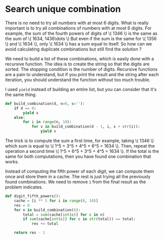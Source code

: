 # Search unique combination

There is no need to try all numbers with at most 6 digits. What is really
important is to try all combinations of numbers with at most 6 digits. For
example, the sum of the fourth powers of digits of \\( 1346 \\) is the same as
the sum of \\( 1634, 1436\dots \\) But even if the sum is the same for \\(
1356 \\) and \\( 1634 \\), only \\( 1634 \\) has a sum equal to itself. So how
can we avoid calculating duplicate combinations but still find the solution ?

We need to build a list of these combinations, which is easily done with a
recursive function. The idea is to create the string so that the digits are
sorted. The stopping condition is the number of digits. Recursive functions are
a pain to understand, but if you print the result and the string after each
iteration, you should understand the function without too much trouble.

I used `yield` instead of building an entire list, but you can consider that
it's the same thing.

```python
def build_combination(d, n=0, s=''):
    if d == 0:
        yield s
    else:
        for i in range(n, 10):
            for v in build_combination(d - 1, i, s + str(i)):
                yield v

```

The trick is to compute the sum a first time, for example, taking \\( 1346 \\)
which sum is equal to \\( 1^5 + 3^5 + 4^5 + 6^5 = 1634 \\). Then, repeat the
operation a second time \\( 1^5 + 6^5 + 3^5 + 4^5 = 1634 \\). If the total is
the same for both computations, then you have found one combination that works.

Instead of computing the fifth power of each digit, we can compute them once and
store them in a cache. The rest is just trying all the previously found
combinations. We need to remove `1` from the final result as the problem
indicates.

```python
def digit_fifth_powers():
    cache = [i ** 5 for i in range(0, 10)]
    res = 0
    for n in build_combination(6):
        total = sum(cache[int(c)] for c in n)
        if sum(cache[int(c)] for c in str(total)) == total:
            res += total

    return res - 1
```
